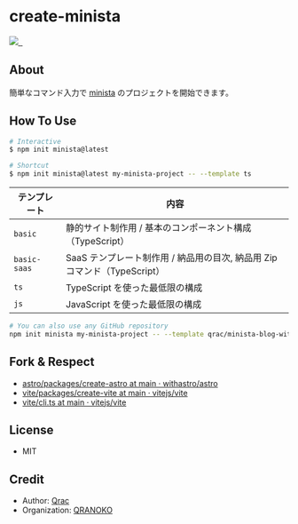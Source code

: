 # create-minista

<p>
  <a aria-label="Made by QRANOKO" href="https://qranoko.jp">
    <img src="https://img.shields.io/badge/MADE%20BY%20QRANOKO-212121.svg?style=for-the-badge&labelColor=212121">
  </a>
  <a aria-label="NPM version" href="https://www.npmjs.com/package/create-minista">
    <img alt="" src="https://img.shields.io/npm/v/create-minista.svg?style=for-the-badge&labelColor=212121">
  </a>
  <a aria-label="License" href="https://github.com/qrac/create-minista/blob/master/LICENSE">
    <img alt="" src="https://img.shields.io/npm/l/create-minista.svg?style=for-the-badge&labelColor=212121">
  </a>
</p>

## About

簡単なコマンド入力で [minista](https://minista.qranoko.jp/) のプロジェクトを開始できます。

## How To Use

```bash
# Interactive
$ npm init minista@latest

# Shortcut
$ npm init minista@latest my-minista-project -- --template ts
```

| テンプレート | 内容                                                                      |
| ------------ | ------------------------------------------------------------------------- |
| `basic`      | 静的サイト制作用 / 基本のコンポーネント構成（TypeScript）                 |
| `basic-saas` | SaaS テンプレート制作用 / 納品用の目次, 納品用 Zip コマンド（TypeScript） |
| `ts`         | TypeScript を使った最低限の構成                                           |
| `js`         | JavaScript を使った最低限の構成                                           |

```bash
# You can also use any GitHub repository
npm init minista my-minista-project -- --template qrac/minista-blog-with-rest-api
```

## Fork & Respect

- [astro/packages/create-astro at main · withastro/astro](https://github.com/withastro/astro/tree/main/packages/create-astro)
- [vite/packages/create-vite at main · vitejs/vite](https://github.com/vitejs/vite/tree/main/packages/create-vite)
- [vite/cli.ts at main · vitejs/vite](https://github.com/vitejs/vite/blob/main/packages/vite/src/node/cli.ts)

## License

- MIT

## Credit

- Author: [Qrac](https://qrac.jp)
- Organization: [QRANOKO](https://qranoko.jp)
